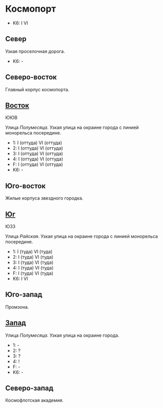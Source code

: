 # Космопорт

* K6:   I   VI

## Север

Узкая проселочная дорога.

* K6:   -

## Северо-восток

Главный корпус космопорта.

## [Восток](./590015.md)

ЮЮВ

Улица *Полумесяца*.
Узкая улица на окраине города с линией монорельса посередине.

* 1:    I (оттуда)  VI (оттуда)
* 2:    I (оттуда)  VI (оттуда)
* 3:    I (оттуда)  VI (оттуда)
* 4:    I (оттуда)  VI (оттуда)
* F:    I (оттуда)  VI (оттуда)
* K6:   -

## Юго-восток

Жилые корпуса звездного городка.

## [Юг](./585020.md)

ЮЗЗ

Улица *Райская*.
Узкая улица на окраине города с линией монорельса посередине.

* 1:    I (туда)    VI (туда)
* 2:    I (туда)    VI (туда)
* 3:    I (туда)    VI (туда)
* 4:    I (туда)    VI (туда)
* F:    I (туда)    VI (туда)
* K6:   I   VI

## Юго-запад

Промзона.

## [Запад](./540015.md)

Улица *Полумесяца*.
Узкая улица на окраине города.

* 1:    -
* 2:    ?
* 3:    ?
* 4:    !
* F:    -
* K6:   -

## Северо-запад

Космофлотская академия.
